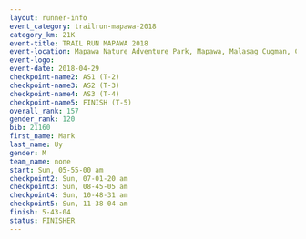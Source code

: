 ```yaml
---
layout: runner-info 
event_category: trailrun-mapawa-2018 
category_km: 21K 
event-title: TRAIL RUN MAPAWA 2018 
event-location: Mapawa Nature Adventure Park, Mapawa, Malasag Cugman, Cagayan de Oro Philippines 
event-logo: 
event-date: 2018-04-29 
checkpoint-name2: AS1 (T-2) 
checkpoint-name3: AS2 (T-3) 
checkpoint-name4: AS3 (T-4) 
checkpoint-name5: FINISH (T-5) 
overall_rank: 157
gender_rank: 120
bib: 21160
first_name: Mark
last_name: Uy
gender: M
team_name: none
start: Sun, 05-55-00 am
checkpoint2: Sun, 07-01-20 am
checkpoint3: Sun, 08-45-05 am
checkpoint4: Sun, 10-48-31 am
checkpoint5: Sun, 11-38-04 am
finish: 5-43-04
status: FINISHER
---
```

